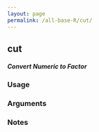 ```yaml
---
layout: page
permalink: /all-base-R/cut/
---
```


## __cut__

#### _Convert Numeric to Factor_

### Usage

### Arguments

### Notes
